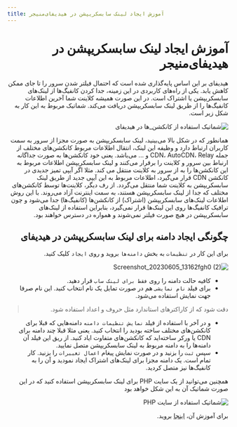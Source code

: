 ```yaml
---
title: آموزش ایجاد لینک سابسکریپشن در ‌هیدیفای‌منیجر
---
```


<div dir="rtl" markdown="1">


# آموزش ایجاد لینک سابسکریپشن در ‌هیدیفای‌منیجر
هیدیفای بر این اساس پایه‌گذاری شده است که احتمال فیلتر شدن سرور را تا جای ممکن کاهش یابد. یکی از راه‌های کاربردی در این زمینه، جدا کردن کانفیگ‌ها از لینک‌های سابسکریپشن یا اشتراک است. در این صورت همیشه کلاینت شما آخرین اطلاعات کانفیگ‌ها را از طریق لینک سابسکریپشن دریافت می‌کند. شماتیک مربوط به این کار به شکل زیر است.

![شماتیک استفاده از کانکشن_ها در هیدیفای](https://github.com/hiddify/hiddify-config/assets/125398461/0549ee7b-a2c1-4a42-a7d4-437587928c40)

همانطور که در شکل بالا می‌بینید، لینک سابسکریپشن به صورت مجزا از سرور به سمت کاربران ارتباط دارد و وظیفه این لینک، انتقال اطلاعات مربوط کانکشن‌های مختلف از جمله CDN، AutoCDN، Relay و ... می‌باشد. یعنی خود کانکشن‌ها به صورت جداگانه ارنباط بین سرور و کلاینت را برقرار می‌کنند و لینک سابسکریپشن اطلاعات مربوط به این کانکشن‌ها را به از سرور به کلاینت منتقل می کند. مثلا اگر آیپی تمیز جدیدی در کانکشن CDN قرار می‌گیرد، اطلاعات مربوط به این آیپی جدید از طریق لینک سابسکریپشن به کلاینت شما منتقل می‌گردد. از رف دیگر، کلاینت‌ها توسط کانکشن‌های مختلف که جدا از لینک سابسکریپشن هستند، به سمت اینترنت آزاد می‌روند. با این روش اطلاعات لینک‌های سابسکریپشن (اشتراک) از کانکشن‌ها (کانفیگ‌ها) جدا می‌شود و چون ترافیک کانفیگ‌ها روی این لینک‌ها قرار نمی‌گیرد، بنابراین استفاده از لینک‌های سابسکریپشن در هیچ صورت فیلتر نمی‌شوند و همواره در دسترس خواهند بود.

## چگونگی ایجاد دامنه برای لینک سابسکریپشن در هیدیفای
برای این کار در `تنظیمات` به بخش `دامنه‌ها` بروید و روی `ایجاد` کلیک کنید.


![Screenshot_20230605_13162fgh0 (2)](https://github.com/hiddify/hiddify-config/assets/125398461/4b29da66-2775-43ec-9e6f-fa4d6fd23162)

- کافیه حالت دامنه را روی `فقط برای لینک ساب` قرار دهید.
- برای فیلد `نام نمایشی` هم در صورت تمایل یک نام انتخاب کنید. این نام صرفا جهت نمایش استفاده می‌شود. 
> دقت شود که از کاراکترهای استاندارد مثل حروف و اعداد استفاده شود.
- و در آخر با استفاده از فیلد `نمایش تنظیمات دامنه` دامنه‌هایی که قبلا برای کانکشن‌های مختلف ساخته بودید را انتخاب کنید. یعنی مثلا قبلا چند دامنه برای CDN یا ورکر ساخته‌اید که کانکشن‌های متفاوت ایاد کنید. از ریق این فیلد آن دامنه‌ها را به دامنه مربوط به لینک سابسکریپشن متصل نمایید.
- سپس `ثبت` را بزنید و در صورت نمایش پیغام `اعمال تغییرات` را بزنید.
کار تمام است. یک دامنه مجزا برای لینک‌های اشتراک ایجاد نمودید و آن را به کانفیگ‌ها نیز متصل کردید.


همچنین می‌توانید از یک سایت PHP برای لینک سابسکریپشن استفاده کنید که در این صورت شماتیک آن به این شکل خواهد بود


![شماتیک استفاده از سایت PHP](https://github.com/hiddify/hiddify-config/assets/125398461/d8a1bc7b-dd3a-413d-913a-5d22d7120c3a)




برای آموزش آن، [اینجا](https://github.com/hiddify/hiddify-config/discussions/689) بروید.